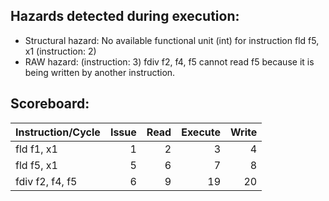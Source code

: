 ## Hazards detected during execution:
- Structural hazard: No available functional unit (int) for instruction fld f5, x1 (instruction: 2)
- RAW hazard: (instruction: 3) fdiv f2, f4, f5 cannot read f5 because it is being written by another instruction.

## Scoreboard:
| Instruction/Cycle   |   Issue |   Read |   Execute |   Write |
|:--------------------|--------:|-------:|----------:|--------:|
| fld f1, x1          |       1 |      2 |         3 |       4 |
| fld f5, x1          |       5 |      6 |         7 |       8 |
| fdiv f2, f4, f5     |       6 |      9 |        19 |      20 |
